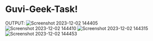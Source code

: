 # Guvi-Geek-Task!
OUTPUT:
![Screenshot 2023-12-02 144405](https://github.com/KUNALJAIN123/Guvi-Geek-Task/assets/83550959/1d4e0834-d172-467a-b770-040c1ee35b31)
![Screenshot 2023-12-02 144410](https://github.com/KUNALJAIN123/Guvi-Geek-Task/assets/83550959/e1a150dc-6f91-414e-830d-f57befc88912)
![Screenshot 2023-12-02 144315](https://github.com/KUNALJAIN123/Guvi-Geek-Task/assets/83550959/b2cdf179-7b06-4a46-8dda-969fe4468623)
![Screenshot 2023-12-02 144453](https://github.com/KUNALJAIN123/Guvi-Geek-Task/assets/83550959/650b8f59-571c-40d6-a574-214fb7590ba9)
